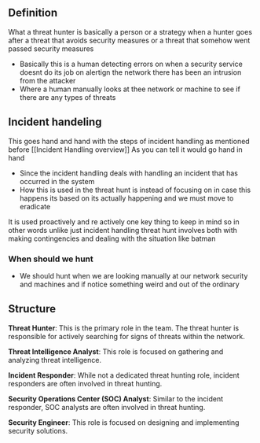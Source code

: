 ## Definition 
What a threat hunter is basically a person or a strategy when a hunter goes after a threat that avoids security measures or a threat that somehow went passed security measures 

- Basically this is a human detecting errors on when a security service  doesnt do its job on alertign the network there has been an intrusion from the attacker 
- Where a human manually looks at thee network or machine to see if there are any types of threats 

## Incident handeling 
This goes hand and hand with the steps of incident handling as mentioned before [[Incident Handling overview]] As you can tell it would go hand in hand

- Since the incident handling deals with handling an incident that has occurred in the system 
- How this is used in the threat hunt is instead of focusing on in case this happens its based on its actually happening and we must move to eradicate 

It is used proactively and re actively one key thing to keep in mind so in other words unlike just incident handling threat hunt involves both with making contingencies and dealing with the situation like batman

### When should we hunt 
- We should hunt when we are looking manually at our network security and machines and if notice something weird and out of the ordinary 

## Structure 
**Threat Hunter**: This is the primary role in the team. The threat hunter is responsible for actively searching for signs of threats within the network.

**Threat Intelligence Analyst**: This role is focused on gathering and analyzing threat intelligence.

**Incident Responder**: While not a dedicated threat hunting role, incident responders are often involved in threat hunting.

**Security Operations Center (SOC) Analyst**: Similar to the incident responder, SOC analysts are often involved in threat hunting.

**Security Engineer**: This role is focused on designing and implementing security solutions.